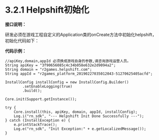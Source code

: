 # 3.2.1 Helpshift初始化

**接口说明：**

研发必须在游戏工程自定义的Application类的onCreate方法中初始化helpshift，初始化代码如下：

**代码示例：**

```text
//apiKey,domain,appId 必须换成游戏自身的参数,请咨询游戏运营人员。
String apiKey = "3f90656085c4c34b058e632e2d9094a2";
String domain = "r2games.helpshift.com";
String appId = "r2games_platform_20190227035012043-51270625405acfd";

InstallConfig installConfig = new InstallConfig.Builder()
        .setEnableLogging(true)
        .build();

Core.init(Support.getInstance());

try {
    Core.install(this, apiKey, domain, appId, installConfig);
    Log.i("rn_sdk", "--- Helpshift Init Done Successfully ---");
} catch (InstallException e) {
    e.printStackTrace();
    Log.e("rn_sdk", "Init Exception:" + e.getLocalizedMessage());
}

```

